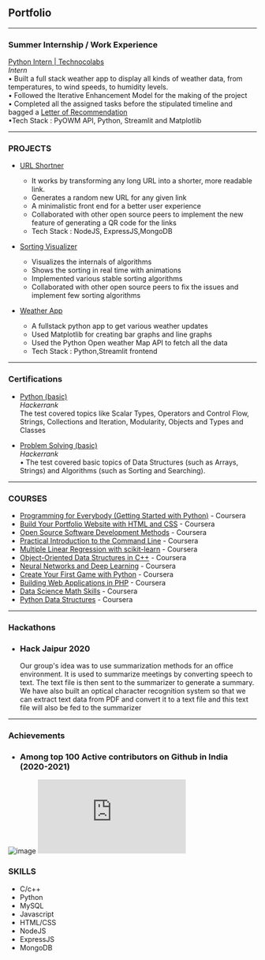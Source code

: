 ## Portfolio

---

### Summer Internship / Work Experience

[Python Intern | Technocolabs](pdf/Technocolabs_CertificateofCompletion.pdf)
<br>
_Intern_
<br>
• Built a full stack weather app to display all kinds of weather data, from temperatures, to wind speeds, to humidity
levels.
<br>
• Followed the Iterative Enhancement Model for the making of the project
<br>
• Completed all the assigned tasks before the stipulated timeline and bagged a [Letter of Recommendation](pdf/Technocolabs_LOR.pdf)
<br>
•Tech Stack : PyOWM API, Python, Streamlit and Matplotlib

---

### PROJECTS

- [URL Shortner](https://github.com/ComputerScientist-01/URL-Shortner)
  <br>
  - It works by transforming any long URL into a shorter, more readable link.
  - Generates a random new URL for any given link
  - A minimalistic front end for a better user experience
  - Collaborated with other open source peers to implement the new feature of generating a QR code for the links
  - Tech Stack : NodeJS, ExpressJS,MongoDB
    <br>
- [Sorting Visualizer](https://github.com/ComputerScientist-01/Sorting-Visualizer)
  <br>

  - Visualizes the internals of algorithms
  - Shows the sorting in real time with animations
  - Implemented various stable sorting algorithms
  - Collaborated with other open source peers to fix the issues and implement few sorting algorithms
    <br>

- [Weather App](https://github.com/ComputerScientist-01/Weather-app-heroku)
  <br>

  - A fullstack python app to get various weather updates
  - Used Matplotlib for creating bar graphs and line graphs
  - Used the Python Open weather Map API to fetch all the data
  - Tech Stack : Python,Streamlit frontend
    <br>

---

### Certifications

- [Python (basic)](https://www.hackerrank.com/certificates/82e11e057e02)
  <br>
  _Hackerrank_
  <br>
  The test covered topics like Scalar Types, Operators and Control Flow, Strings,
  Collections and Iteration, Modularity, Objects and Types and Classes

- [Problem Solving (basic)](https://www.hackerrank.com/certificates/5016c47753f8)
  <br>
  _Hackerrank_
  <br>
  • The test covered basic topics of Data Structures (such as Arrays, Strings) and
  Algorithms (such as Sorting and Searching).

---

### COURSES

- [Programming for Everybody (Getting Started with Python)](https://www.coursera.org/account/accomplishments/certificate/BJE7QHW5QNXW) - Coursera
- [Build Your Portfolio Website with HTML and CSS](https://www.coursera.org/account/accomplishments/certificate/KD8AUYY6HFHG) - Coursera
- [Open Source Software Development Methods](https://www.coursera.org/account/accomplishments/certificate/QSKY4H9BLRHN) - Coursera
- [Practical Introduction to the Command Line](https://www.coursera.org/account/accomplishments/certificate/L6AVX9JJVM94) - Coursera
- [Multiple Linear Regression with scikit-learn](https://www.coursera.org/account/accomplishments/certificate/TNG9ECTE7WQ9) - Coursera
- [Object-Oriented Data Structures in C++](https://www.coursera.org/account/accomplishments/certificate/Q9G6YCJ8A7B6) - Coursera
- [Neural Networks and Deep Learning](https://www.coursera.org/account/accomplishments/certificate/KF9CEDD7VEBE) - Coursera
- [Create Your First Game with Python](https://www.coursera.org/account/accomplishments/certificate/D7STFJ9GE6UW) - Coursera
- [Building Web Applications in PHP](https://www.coursera.org/account/accomplishments/certificate/34W4CMP7YD5Q) - Coursera
- [Data Science Math Skills](https://www.coursera.org/account/accomplishments/certificate/N2HH8E2AHVLA) - Coursera
- [Python Data Structures](https://www.coursera.org/account/accomplishments/certificate/K5PULQ5MS8ML) - Coursera

---

### Hackathons

- ### Hack Jaipur 2020
  Our group's idea was to use summarization methods for an office environment. It is used to summarize meetings by
  converting speech to text. The text file is then sent to the summarizer to generate a summary. We have also built an
  optical character recognition system so that we can extract text data from PDF and convert it to a text file and this text
  file will also be fed to the summarizer
  <br>

---


### Achievements

- ### Among top 100 Active contributors on Github in India (2020-2021) 
![image](https://user-images.githubusercontent.com/39644109/159262702-4aa9eacf-3ed4-4fab-b5e7-5e1f80600ce7.png)
![link](https://commits.top/india.html)
  <br>


### SKILLS

- C/c++
- Python
- MySQL
- Javascript
- HTML/CSS
- NodeJS
- ExpressJS
- MongoDB

